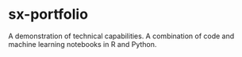 # sx-portfolio
A demonstration of technical capabilities. A combination of code and machine learning notebooks in R and Python.
